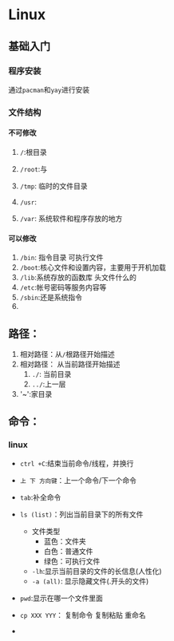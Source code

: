  

# Linux

## 基础入门

### 程序安装

通过`pacman`和`yay`进行安装





### 文件结构

#### 不可修改

1. `/`:根目录

2. `/root`:与

3. `/tmp`: 临时的文件目录
4. `/usr`: 
5. `/var`: 系统软件和程序存放的地方



#### 可以修改

1. `/bin`: 指令目录 可执行文件
2. `/boot`:核心文件和设置内容，主要用于开机加载
3. `/lib`:系统存放的函数库 头文件什么的
4. `/etc`:帐号密码等服务内容等
5. `/sbin`:还是系统指令
6. 

## 路径：

1. 相对路径：从`/`根路径开始描述
2. 相对路径： 从当前路径开始描述
   1. `./`: 当前目录
   2. `../`:上一层
3. '~':家目录

## 命令：

### linux

- `ctrl +C`:结束当前命令/线程，并换行

- `上 下 方向键`：上一个命令/下一个命令

- `tab`:补全命令

- `ls (list)`：列出当前目录下的所有文件

  - 文件类型
    - 蓝色：文件夹
    - 白色：普通文件
    - 绿色：可执行文件
  - `-lh`:显示当前目录的文件的长信息(人性化)
  - `-a (all)`: 显示隐藏文件(.开头的文件)

- `pwd`:显示在哪一个文件里面

- `cp XXX YYY`： 复制命令 复制粘贴 重命名 

- 

  
